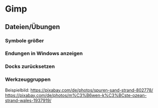 # Gimp
## Dateien/Übungen
### Symbole größer
### Endungen in Windows anzeigen
### Docks zurücksetzen
### Werkzeuggruppen

Beispielbild: 
https://pixabay.com/de/photos/spuren-sand-strand-802778/
https://pixabay.com/de/photos/m%C3%B6wen-k%C3%BCste-ozean-strand-wales-1937919/

